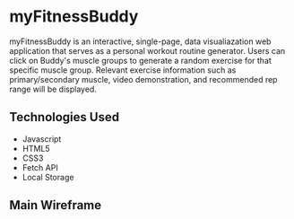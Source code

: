 # myFitnessBuddy

myFitnessBuddy is an interactive, single-page, data visualiazation web application that serves as a personal workout routine generator. Users can click on Buddy's muscle groups to generate a random exercise for that specific muscle group. Relevant exercise information such as primary/secondary muscle, video demonstration, and recommended rep range will be displayed. 

## Technologies Used

- Javascript
- HTML5
- CSS3
- Fetch API
- Local Storage

## Main Wireframe
